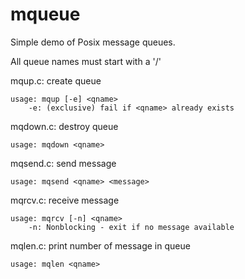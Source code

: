 mqueue
======
Simple demo of Posix message queues.

All queue names must start with a '/'

mqup.c: create queue

    usage: mqup [-e] <qname>
        -e: (exclusive) fail if <qname> already exists

mqdown.c: destroy queue

    usage: mqdown <qname>

mqsend.c: send message

    usage: mqsend <qname> <message>

mqrcv.c: receive message

    usage: mqrcv [-n] <qname>
        -n: Nonblocking - exit if no message available

mqlen.c: print number of message in queue

    usage: mqlen <qname>

